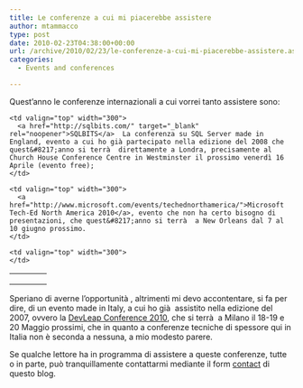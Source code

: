 ```yaml
---
title: Le conferenze a cui mi piacerebbe assistere
author: mtammacco
type: post
date: 2010-02-23T04:38:00+00:00
url: /archive/2010/02/23/le-conferenze-a-cui-mi-piacerebbe-assistere.aspx
categories:
  - Events and conferences

---
```

Quest&#8217;anno le conferenze internazionali a cui vorrei tanto assistere sono:

<table border="0" width="502" cellspacing="0" cellpadding="2">
  <tr>
    <td valign="top" width="50">
    </td>
    
    <td valign="top" width="300">
      <a href="http://sqlbits.com/" target="_blank" rel="noopener">SQLBITS</a>  La conferenza su SQL Server made in England, evento a cui ho già partecipato nella edizione del 2008 che quest&#8217;anno si terrà  direttamente a Londra, precisamente al Church House Conference Centre in Westminster il prossimo venerdì 16 Aprile (evento free);
    </td>
  </tr>
  
  <tr>
    <td valign="top" width="50">
    </td>
    
    <td valign="top" width="300">
      <a href="http://www.microsoft.com/events/techednorthamerica/">Microsoft Tech-Ed North America 2010</a>, evento che non ha certo bisogno di presentazioni, che quest&#8217;anno si terrà  a New Orleans dal 7 al 10 giugno prossimo.
    </td>
  </tr>
  
  <tr>
    <td valign="top" width="50">
    </td>
    
    <td valign="top" width="300">
    </td>
  </tr>
</table>

Speriano di averne l&#8217;opportunità , altrimenti mi devo accontentare, si fa per dire, di un evento made in Italy, a cui ho già  assistito nella edizione del 2007, ovvero la [DevLeap Conference 2010][1], che si terrà  a Milano il 18-19 e 20 Maggio prossimi, che in quanto a conferenze tecniche di spessore qui in Italia non è seconda a nessuna, a mio modesto parere.

Se qualche lettore ha in programma di assistere a queste conferenze, tutte o in parte, può tranquillamente contattarmi mediante il form <a href="/contact-me" target="_blank" rel="noopener">contact</a> di questo blog.

 [1]: http://devcon.devleap.com/
